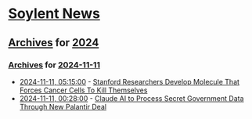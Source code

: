 # [Soylent News](../../../README.md)

## [Archives](../../index.md) for [2024](../index.md)

### [Archives](../../index.md) for [2024-11-11](index.md)

* [2024-11-11, 05:15:00](https://soylentnews.org/article.pl?sid=24/11/10/0349246&from=rss) - [Stanford Researchers Develop Molecule That Forces Cancer Cells To Kill Themselves](https://soylentnews.org/article.pl?sid=24/11/10/0349246&from=rss)
* [2024-11-11, 00:28:00](https://soylentnews.org/article.pl?sid=24/11/09/0617229&from=rss) - [Claude AI to Process Secret Government Data Through New Palantir Deal](https://soylentnews.org/article.pl?sid=24/11/09/0617229&from=rss)
